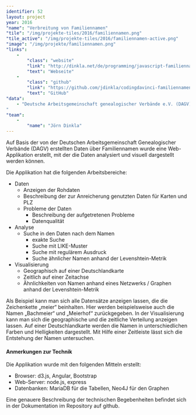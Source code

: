 ```yaml
---
identifier: 52
layout: project
year: 2016
"name": "Verbreitung von Familiennamen"
"tile": "/img/projekte-tiles/2016/familiennamen.png"
"tile_active": "/img/projekte-tiles/2016/familiennamen-active.png"
"image": "/img/projekte/familiennamen.png"
"links":
    -
        "class": "website"
        "link": "http://dinkla.net/de/programming/javascript-familiennamen.html"
        "text": "Webseite"
    -
        "class": "github"
        "link": "https://github.com/jdinkla/codingdavinci-familiennamen"
        "text": "GitHub"
"data":
    - "Deutsche Arbeitsgemeinschaft genealogischer Verbände e.V. (DAGV)
"
"team":
    -
        "name": "Jörn Dinkla"
---
```

Auf Basis der von der Deutschen Arbeitsgemeinschaft Genealogischer Verbände (DAGV) erstellten Daten über Familiennamen wurde eine Web-Applikation erstellt, mit der die Daten analysiert und visuell dargestellt werden können.

Die Applikation hat die folgenden Arbeitsbereiche:

- Daten
    - Anzeigen der Rohdaten
    - Beschreibung der zur Anreicherung genutzten Daten für Karten und PLZ
    - Probleme der Daten
        - Beschreibung der aufgetretenen Probleme
        - Datenqualität
- Analyse
    - Suche in den Daten nach dem Namen
        - exakte Suche
        - Suche mit LIKE-Muster
        - Suche mit regulärem Ausdruck
        - Suche ähnlicher Namen anhand der Levenshtein-Metrik
- Visualisierung
    - Geographisch auf einer Deutschlandkarte
    - Zeitlich auf einer Zeitachse
    - Ähnlichkeiten von Namen anhand eines Netzwerks / Graphen anhand der Levenshtein-Metrik

Als Beispiel kann man sich alle Datensätze anzeigen lassen, die die Zeichenkette „meier“ beinhalten. Hier werden beispielsweise auch die Namen „Bachmeier“ und „Meierhof“ zurückgegeben.
In der Visualisierung kann man sich die geographische und die zeitliche Verteilung anzeigen lassen. Auf einer Deutschlandkarte werden die Namen in unterschiedlichen Farben und Helligkeiten dargestellt. Mit Hilfe einer Zeitleiste lässt sich die Entstehung der Namen untersuchen.

#### Anmerkungen zur Technik

Die Applikation wurde mit den folgenden Mitteln erstellt:

- Browser: d3.js, Angular, Bootstrap
- Web-Server: node.js, express
- Datenbanken: MariaDB für die Tabellen, Neo4J für den Graphen

Eine genauere Beschreibung der technischen Begebenheiten befindet sich in der Dokumentation im Repository auf github.
